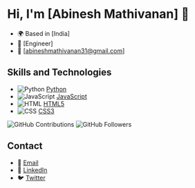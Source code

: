 # Hi, I'm [Abinesh Mathivanan] 👋
- 🌍 Based in [India]
- 💼 [Engineer]
- 📧 [abineshmathivanan31@gmail.com]

## Skills and Technologies
- ![Python](https://www.python.org/static/community_logos/python-logo.png) [Python](https://www.python.org/)
- ![JavaScript](https://upload.wikimedia.org/wikipedia/commons/thumb/6/6a/JavaScript-logo.png/600px-JavaScript-logo.png) [JavaScript](https://developer.mozilla.org/en-US/docs/Web/JavaScript)
- ![HTML](https://www.w3.org/html/logo/downloads/HTML5_1Color_Black.png) [HTML5](https://developer.mozilla.org/en-US/docs/Web/HTML)
- ![CSS](https://www.w3.org/Style/CSS/logo/CSS3.png) [CSS3](https://developer.mozilla.org/en-US/docs/Web/CSS)


![GitHub Contributions](https://img.shields.io/github/contributions/Abinesh-Mathivanan)
![GitHub Followers](https://img.shields.io/github/followers/Abinesh-Mathivanan?label=Followers)

## Contact
- 📧 [Email](mailto:abineshmathivanan31@gmail.com)
- 💼 [LinkedIn](https://www.linkedin.com/in/abineshmathivanan/)
- 🐦 [Twitter](https://twitter.com/dirctd_by_beens)




